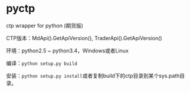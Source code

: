 pyctp
=====

ctp wrapper for python (期货版)

CTP版本：MdApi().GetApiVersion(), TraderApi().GetApiVersion()

环境：python2.5 ~ python3.4，Windows或者Linux

编译：`python setup.py build`

安装：`python setup.py install`或者复制build下的ctp目录到某个sys.path目录。
